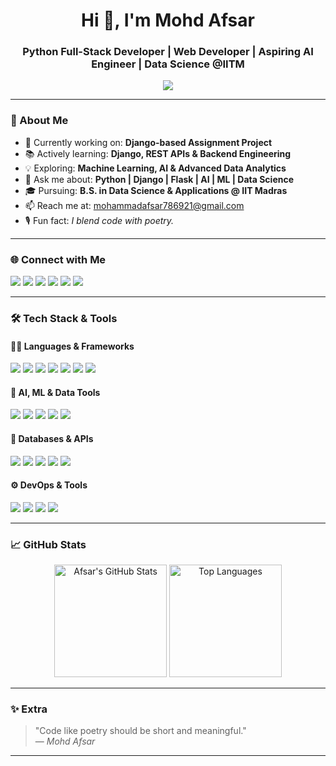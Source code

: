 <h1 align="center">Hi 👋, I'm Mohd Afsar</h1>
<h3 align="center">Python Full-Stack Developer | Web Developer | Aspiring AI Engineer | Data Science @IITM</h3>

<p align="center">
  <img src="https://readme-typing-svg.demolab.com/?lines=Python%20Full-Stack%20Developer;AI%20&%20ML%20Enthusiast;Data%20Science%20Scholar;Passionate%20about%20Code%20%26%20Poetry!&center=true&width=440&height=45&color=58a6ff&vCenter=true&pause=1000&size=22" />
</p>

---

### 🔧 About Me

- 🚀 Currently working on: **Django-based Assignment Project**
- 📚 Actively learning: **Django, REST APIs & Backend Engineering**
- 💡 Exploring: **Machine Learning, AI & Advanced Data Analytics**
- 💬 Ask me about: **Python | Django | Flask | AI | ML | Data Science**
- 🎓 Pursuing: **B.S. in Data Science & Applications @ IIT Madras**
- 📫 Reach me at: [mohammadafsar786921@gmail.com](mailto:mohammadafsar786921@gmail.com)
- 🎙️ Fun fact: *I blend code with poetry.*

---

### 🌐 Connect with Me

<p align="left">
  <a href="https://twitter.com/afsar_ai" target="_blank"><img src="https://img.shields.io/badge/Twitter-%231DA1F2.svg?&style=for-the-badge&logo=twitter&logoColor=white"/></a>
  <a href="https://linkedin.com/in/afsar_ai" target="_blank"><img src="https://img.shields.io/badge/LinkedIn-%230077B5.svg?&style=for-the-badge&logo=linkedin&logoColor=white"/></a>
  <a href="https://kaggle.com/mdafasr92" target="_blank"><img src="https://img.shields.io/badge/Kaggle-%2312100E.svg?&style=for-the-badge&logo=kaggle&logoColor=white"/></a>
  <a href="https://instagram.com/afsar_ai_" target="_blank"><img src="https://img.shields.io/badge/Instagram-%23E4405F.svg?&style=for-the-badge&logo=instagram&logoColor=white"/></a>
  <a href="https://www.hackerrank.com/afsarai" target="_blank"><img src="https://img.shields.io/badge/HackerRank-%232EC866.svg?&style=for-the-badge&logo=HackerRank&logoColor=white"/></a>
  <a href="https://leetcode.com/afsarai" target="_blank"><img src="https://img.shields.io/badge/LeetCode-%23FFA116.svg?&style=for-the-badge&logo=LeetCode&logoColor=white"/></a>
</p>

---

### 🛠️ Tech Stack & Tools

#### 👨‍💻 Languages & Frameworks

<p align="left">
  <img src="https://img.shields.io/badge/Python-3670A0?&style=for-the-badge&logo=python&logoColor=white"/>
  <img src="https://img.shields.io/badge/Django-092E20?&style=for-the-badge&logo=django&logoColor=white"/>
  <img src="https://img.shields.io/badge/Flask-000000?&style=for-the-badge&logo=flask&logoColor=white"/>
  <img src="https://img.shields.io/badge/HTML5-E34F26?&style=for-the-badge&logo=html5&logoColor=white"/>
  <img src="https://img.shields.io/badge/CSS3-1572B6?&style=for-the-badge&logo=css3&logoColor=white"/>
  <img src="https://img.shields.io/badge/JavaScript-F7DF1E?&style=for-the-badge&logo=javascript&logoColor=black"/>
  <img src="https://img.shields.io/badge/Vue.js-42b883?&style=for-the-badge&logo=vue.js&logoColor=white"/>
</p>

#### 🧠 AI, ML & Data Tools

<p align="left">
  <img src="https://img.shields.io/badge/Numpy-%23013243.svg?&style=for-the-badge&logo=numpy&logoColor=white"/>
  <img src="https://img.shields.io/badge/Pandas-150458?&style=for-the-badge&logo=pandas&logoColor=white"/>
  <img src="https://img.shields.io/badge/Matplotlib-11557c?&style=for-the-badge&logo=matplotlib&logoColor=white"/>
  <img src="https://img.shields.io/badge/Seaborn-005571?&style=for-the-badge&logo=seaborn&logoColor=white"/>
  <img src="https://img.shields.io/badge/Scikit%20Learn-F7931E?&style=for-the-badge&logo=scikit-learn&logoColor=white"/>
</p>

#### 💾 Databases & APIs

<p align="left">
  <img src="https://img.shields.io/badge/MySQL-00000F?&style=for-the-badge&logo=mysql&logoColor=white"/>
  <img src="https://img.shields.io/badge/PostgreSQL-316192?&style=for-the-badge&logo=postgresql&logoColor=white"/>
  <img src="https://img.shields.io/badge/SQLite-07405E?&style=for-the-badge&logo=sqlite&logoColor=white"/>
  <img src="https://img.shields.io/badge/Redis-DC382D?&style=for-the-badge&logo=redis&logoColor=white"/>
  <img src="https://img.shields.io/badge/Postman-FF6C37?&style=for-the-badge&logo=postman&logoColor=white"/>
</p>

#### ⚙️ DevOps & Tools

<p align="left">
  <img src="https://img.shields.io/badge/Linux-FCC624?&style=for-the-badge&logo=linux&logoColor=black"/>
  <img src="https://img.shields.io/badge/Git-F05032?&style=for-the-badge&logo=git&logoColor=white"/>
  <img src="https://img.shields.io/badge/GitHub-181717?&style=for-the-badge&logo=github&logoColor=white"/>
  <img src="https://img.shields.io/badge/Vuetify-1867C0?&style=for-the-badge&logo=vuetify&logoColor=white"/>
</p>

---

### 📈 GitHub Stats

<p align="center">
  <img src="https://github-readme-stats.vercel.app/api?username=afsarai&show_icons=true&theme=radical&hide_border=true" alt="Afsar's GitHub Stats" height="180px"/>
  <img src="https://github-readme-stats.vercel.app/api/top-langs/?username=afsarai&layout=compact&theme=radical&hide_border=true" alt="Top Languages" height="180px"/>
</p>

---

### ✨ Extra

> "Code like poetry should be short and meaningful."  
> — *Mohd Afsar*

---

